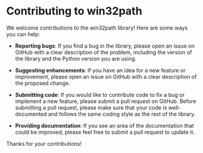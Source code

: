 # Contributing to win32path

We welcome contributions to the win32path library! Here are some ways you can help:

- **Reporting bugs**: If you find a bug in the library, please open an issue on GitHub with a clear description of the problem, including the version of the library and the Python version you are using.

- **Suggesting enhancements**: If you have an idea for a new feature or improvement, please open an issue on GitHub with a clear description of the proposed change.

- **Submitting code**: If you would like to contribute code to fix a bug or implement a new feature, please submit a pull request on GitHub. Before submitting a pull request, please make sure that your code is well-documented and follows the same coding style as the rest of the library.

- **Providing documentation**: If you see an area of the documentation that could be improved, please feel free to submit a pull request to update it.

Thanks for your contributions!
